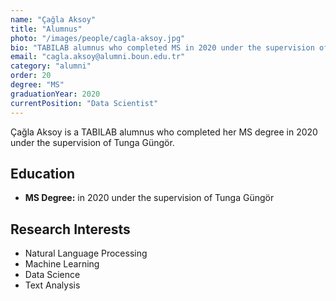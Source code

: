 ```yaml
---
name: "Çağla Aksoy"
title: "Alumnus"
photo: "/images/people/cagla-aksoy.jpg"
bio: "TABILAB alumnus who completed MS in 2020 under the supervision of Tunga Güngör."
email: "cagla.aksoy@alumni.boun.edu.tr"
category: "alumni"
order: 20
degree: "MS"
graduationYear: 2020
currentPosition: "Data Scientist"
---
```


Çağla Aksoy is a TABILAB alumnus who completed her MS degree in 2020 under the supervision of Tunga Güngör.

## Education

- **MS Degree:** in 2020 under the supervision of Tunga Güngör

## Research Interests

- Natural Language Processing
- Machine Learning
- Data Science
- Text Analysis 